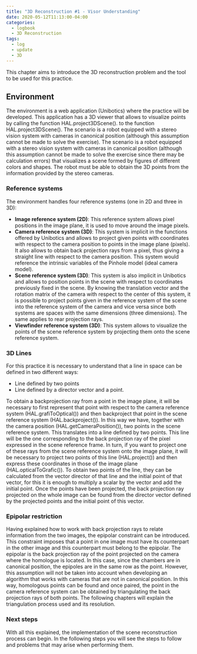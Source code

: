 ```yaml
---
title: "3D Reconstruction #1 - Visor Understanding"
date: 2020-05-12T11:13:00-04:00
categories:
  - logbook
  - 3D Reconstruction
tags:
  - log
  - update
  - 3D
---
```


This chapter aims to introduce the 3D reconstruction problem and the tool to be used for this practice.

## Environment

The environment is a web application (Unibotics) where the practice will be developed. This application has a 3D viewer that allows to visualize points by calling the function HAL.project3DScene().
to the function HAL.project3DScene(). The scenario is a robot equipped with a stereo vision system with cameras in canonical position (although this assumption cannot be made to solve the exercise).
The scenario is a robot equipped with a stereo vision system with cameras in canonical position (although this assumption cannot be made to solve the exercise since there may be calculation errors) that visualizes a scene formed by figures of different colors and shapes. The robot must be able to obtain the 3D points from the information provided by the stereo cameras.

### Reference systems

The environment handles four reference systems (one in 2D and three in 3D):
- **Image reference system (2D)**: This reference system allows pixel positions in the image plane, it is used to move around the image pixels.
- **Camera reference system (3D)**: This system is implicit in the functions offered by Unibotics and allows to project given points with coordinates with respect to the camera position to points in the image plane (pixels). It also allows to obtain back projection rays from a pixel, thus giving a straight line with respect to the camera position. This system would reference the intrinsic variables of the Pinhole model (ideal camera model).
- **Scene reference system (3D)**: This system is also implicit in Unibotics and allows to position points in the scene with respect to coordinates previously fixed in the scene. By knowing the translation vector and the rotation matrix of the camera with respect to the center of this system, it is possible to project points given in the reference system of the scene into the reference system of the camera and vice versa since both systems are spaces with the same dimensions (three dimensions). The same applies to rear projection rays.
- **Viewfinder reference system (3D)**: This system allows to visualize the points of the scene reference system by projecting them onto the scene reference system. 

### 3D Lines

For this practice it is necessary to understand that a line in space can be defined in two different ways:
- Line defined by two points
- Line defined by a director vector and a point.

To obtain a backprojection ray from a point in the image plane, it will be necessary to first represent that point with respect to the camera reference system (HAL.grafiToOptical()) and then backproject that point in the scene reference system (HAL.backproject()). In this way we have, together with the camera position (HAL.getCameraPosition()), two points in the scene reference system. This translates into a line defined by two points. This line will be the one corresponding to the back projection ray of the pixel expressed in the scene reference frame.
In turn, if you want to project one of these rays from the scene reference system onto the image plane, it will be necessary to project two points of this line (HAL.project()) and then express these coordinates in those of the image plane (HAL.opticalToGrafic()). To obtain two points of the line, they can be calculated from the vector director of that line and the initial point of that vector, for this it is enough to multiply a scalar by the vector and add the initial point. Once the points have been projected, the back projection ray projected on the whole image can be found from the director vector defined by the projected points and the initial point of this vector.

### Epipolar restriction

Having explained how to work with back projection rays to relate information from the two images, the epipolar constraint can be introduced. This constraint imposes that a point in one image must have its counterpart in the other image and this counterpart must belong to the epipolar. The epipolar is the back projection ray of the point projected on the camera where the homologue is located. In this case, since the chambers are in canonical position, the epipoles are in the same row as the point. However, this assumption will not be taken into account when developing an algorithm that works with cameras that are not in canonical position.
In this way, homologous points can be found and once paired, the point in the camera reference system can be obtained by triangulating the back projection rays of both points. The following chapters will explain the triangulation process used and its resolution.

### Next steps

With all this explained, the implementation of the scene reconstruction process can begin. In the following steps you will see the steps to follow and problems that may arise when performing them.

